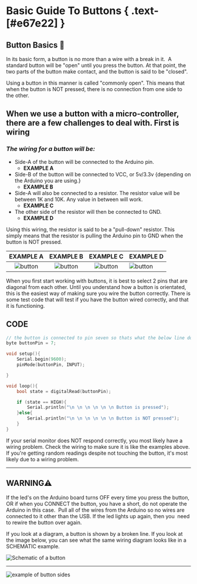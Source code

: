 # Basic Guide To Buttons { .text-[#e67e22] }

## Button Basics 🔲

In its basic form, a button is no more than a wire with a break in it.  A standard button will be "open" until you press the button. At that point, the two parts of the button make contact, and the button is said to be "closed".

Using a button in this manner is called "commonly open". This means that when the button is NOT pressed, there is no connection from one side to the other.

## When we use a button with a micro-controller, there are a few challenges to deal with. First is wiring

### *The wiring for a button will be:*

* Side-A of the button will be connected to the Arduino pin.
  * **EXAMPLE A**
* Side-B of the button will be connected to VCC, or 5v/3.3v {depending on the Arduino you are using.}
  * **EXAMPLE B**
* Side-A will also be connected to a resistor. The resistor value will be between 1K and 10K. Any value in between will work.
  * **EXAMPLE C**
* The other side of the resistor will then be connected to GND.
  * **EXAMPLE D**

Using this wiring, the resistor is said to be a "pull-down" resistor. This simply means that the resistor is pulling the Arduino pin to GND when the button is NOT pressed.

|                             EXAMPLE A                              |                                  EXAMPLE B                                   |                                  EXAMPLE C                                  | EXAMPLE D                                                                       |
| :----------------------------------------------------------------: | :--------------------------------------------------------------------------: | :-------------------------------------------------------------------------: | ------------------------------------------------------------------------------- |
| ![button](../assets/images/buttons/button-1B.png "example of wiring side A") | ![button](../assets/images/buttons/button-1C.png "example of wiring on button side B") | ![button](../assets/images/buttons/button-1D.png "Example of wiring resistor side A") | ![button](../assets/images/buttons/button-1E.png " final wiring of gnd wire to resistor") |

When you first start working with buttons, it is best to select 2 pins that are diagonal from each other. Until you understand how a button is orientated, this is the easiest way of making sure you wire the button correctly. There is some test code that will test if you have the button wired correctly, and that it is functioning.

## CODE

```cpp
// the button is connected to pin seven so thats what the below line does.
byte buttonPin = 7;

void setup(){
    Serial.begin(9600);
    pinMode(buttonPin, INPUT);

}

void loop(){
    bool state = digitalRead(buttonPin);

    if (state == HIGH){
        Serial.println("\n \n \n \n \n \n Button is pressed");
    }else{
        Serial.println("\n \n \n \n \n \n Button is NOT pressed");
    }
}
```

If your serial monitor does NOT respond correctly, you most likely have a wiring problem. Check the wiring to make sure it is like the examples above. If you're getting random readings despite not touching the button, it's most likely due to a wiring problem.

---

## **WARNING**⚠️

If the led's on the Arduino board turns OFF every time you press the button, OR if when you CONNECT the button, you have a short, do not operate the Arduino in this case.  Pull all of the wires from the Arduino so no wires are connected to it other than the USB. If the led lights up again, then you  need to rewire the button over again.

If you look at a diagram, a button is shown by a broken line. If you look at the image below, you can see what the same wiring diagram looks like in a SCHEMATIC example.

![Schematic of a button](../assets/images/buttons/buttonSchmatic.png "schematic of a button")

---

![example of button sides](../assets/images/buttons/button-A.png "example of the sides of a button")
